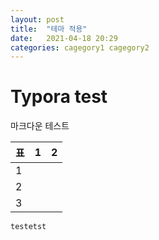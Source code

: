 ```yaml
---
layout: post
title:  "테마 적용"
date:   2021-04-18 20:29
categories: cagegory1 cagegory2
---
```


# Typora test

마크다운 테스트

| 표   | 1    | 2    |
| ---- | ---- | ---- |
| 1    |      |      |
| 2    |      |      |
| 3    |      |      |

`testetst`

